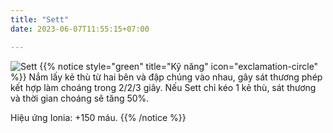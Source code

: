 ```yaml
---
title: "Sett"
date: 2023-06-07T11:55:15+07:00

---
```

![Sett](https://storage.googleapis.com/www.publish.nocodesites.co.uk/prod/2542/files/1d4659a679a591df7a3c0e1154cc9fd2f9c5631c722ab0ce1b81492a0f4c1e9ed78ddae295426d695181683c925c22ee0dda7a571ea2feb770309de65751d8a2.png)
{{% notice style="green" title="Kỹ năng" icon="exclamation-circle" %}}
Nắm lấy kẻ thù từ hai bên và đập chúng vào nhau, gây sát thương phép kết hợp làm choáng trong 2/2/3 giây. Nếu Sett chỉ kéo 1 kẻ thù, sát thương và thời gian choáng sẽ tăng 50%.

Hiệu ứng Ionia: +150 máu.
{{% /notice %}}